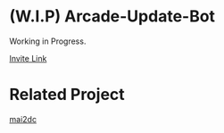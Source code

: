 # (W.I.P) Arcade-Update-Bot
Working in Progress.

[Invite Link](https://discord.com/oauth2/authorize?client_id=1241736420004204564)

# Related Project
[mai2dc](https://github.com/XingYanTW/mai2dc)
